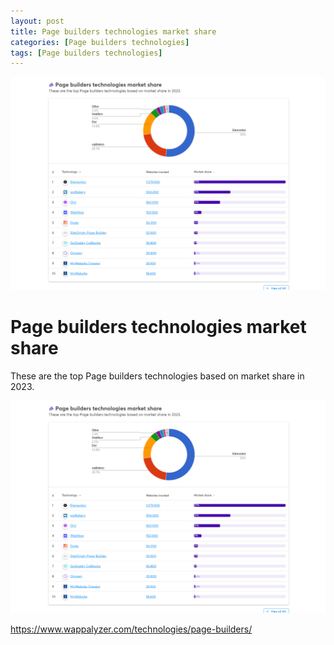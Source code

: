 ```yaml
---
layout: post
title: Page builders technologies market share 
categories: [Page builders technologies]
tags: [Page builders technologies]
--- 
```


![page builders](../pics/20231012101349_siteGenerators.png)

# Page builders technologies market share

These are the top Page builders technologies based on market share in 2023. 

![page builders](../pics/20231012101349_siteGenerators.png)

<https://www.wappalyzer.com/technologies/page-builders/>